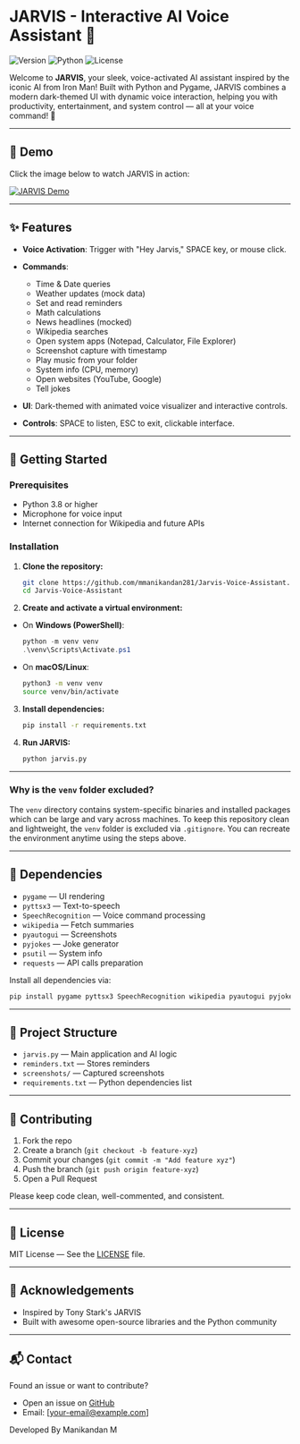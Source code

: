 
# JARVIS - Interactive AI Voice Assistant 🤖

![Version](https://img.shields.io/badge/Version-1.0-blue.svg) ![Python](https://img.shields.io/badge/Python-3.8%2B-brightgreen.svg) ![License](https://img.shields.io/badge/License-MIT-yellow.svg)

Welcome to **JARVIS**, your sleek, voice-activated AI assistant inspired by the iconic AI from Iron Man! Built with Python and Pygame, JARVIS combines a modern dark-themed UI with dynamic voice interaction, helping you with productivity, entertainment, and system control — all at your voice command! 🚀

---

## 🎥 Demo

Click the image below to watch JARVIS in action:

[![JARVIS Demo](https://github.com/user-attachments/assets/e0f3ff7b-155c-4d81-a638-c5da71330d29)](https://drive.google.com/file/d/1Vq1t1NOpXUUKhTkk02JzrpGYn6Yqf1JG/view?usp=sharing)



---

## ✨ Features

* **Voice Activation**: Trigger with "Hey Jarvis," SPACE key, or mouse click.
* **Commands**:

  * Time & Date queries
  * Weather updates (mock data)
  * Set and read reminders
  * Math calculations
  * News headlines (mocked)
  * Wikipedia searches
  * Open system apps (Notepad, Calculator, File Explorer)
  * Screenshot capture with timestamp
  * Play music from your folder
  * System info (CPU, memory)
  * Open websites (YouTube, Google)
  * Tell jokes
* **UI**: Dark-themed with animated voice visualizer and interactive controls.
* **Controls**: SPACE to listen, ESC to exit, clickable interface.

---

## 🚀 Getting Started

### Prerequisites

* Python 3.8 or higher
* Microphone for voice input
* Internet connection for Wikipedia and future APIs

### Installation

1. **Clone the repository:**

   ```bash
   git clone https://github.com/mmanikandan281/Jarvis-Voice-Assistant.git
   cd Jarvis-Voice-Assistant
   ```

2. **Create and activate a virtual environment:**

* On **Windows (PowerShell)**:

  ```powershell
  python -m venv venv
  .\venv\Scripts\Activate.ps1
  ```

* On **macOS/Linux**:

  ```bash
  python3 -m venv venv
  source venv/bin/activate
  ```

3. **Install dependencies:**

   ```bash
   pip install -r requirements.txt
   ```

4. **Run JARVIS:**

   ```bash
   python jarvis.py
   ```

---

### Why is the `venv` folder excluded?

The `venv` directory contains system-specific binaries and installed packages which can be large and vary across machines. To keep this repository clean and lightweight, the `venv` folder is excluded via `.gitignore`. You can recreate the environment anytime using the steps above.

---

## 🧩 Dependencies

* `pygame` — UI rendering
* `pyttsx3` — Text-to-speech
* `SpeechRecognition` — Voice command processing
* `wikipedia` — Fetch summaries
* `pyautogui` — Screenshots
* `pyjokes` — Joke generator
* `psutil` — System info
* `requests` — API calls preparation

Install all dependencies via:

```bash
pip install pygame pyttsx3 SpeechRecognition wikipedia pyautogui pyjokes psutil requests
```

---

## 📂 Project Structure

* `jarvis.py` — Main application and AI logic
* `reminders.txt` — Stores reminders
* `screenshots/` — Captured screenshots
* `requirements.txt` — Python dependencies list

---

## 🤝 Contributing

1. Fork the repo
2. Create a branch (`git checkout -b feature-xyz`)
3. Commit your changes (`git commit -m "Add feature xyz"`)
4. Push the branch (`git push origin feature-xyz`)
5. Open a Pull Request

Please keep code clean, well-commented, and consistent.

---

## 📜 License

MIT License — See the [LICENSE](LICENSE) file.

---

## 🙌 Acknowledgements

* Inspired by Tony Stark's JARVIS
* Built with awesome open-source libraries and the Python community

---

## 📬 Contact

Found an issue or want to contribute?

* Open an issue on [GitHub](https://github.com/mmanikandan281/Jarvis-Voice-Assistant)
* Email: \[[your-email@example.com](mailto:your-mmanikandan281@gmail.com)] 

Developed By Manikandan M
